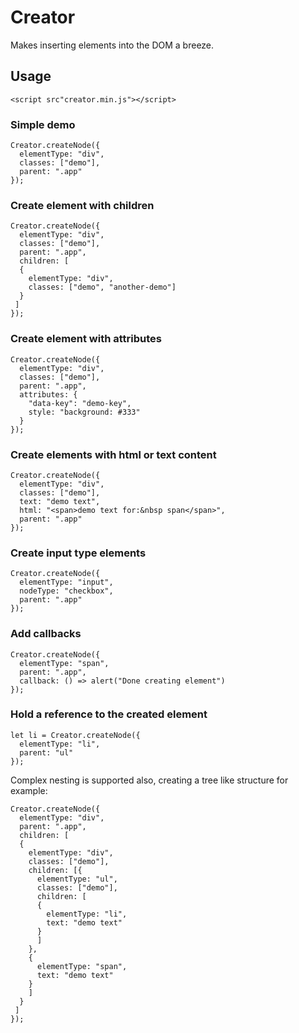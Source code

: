 # Creator
Makes inserting elements into the DOM a breeze.

## Usage
```<script src"creator.min.js"></script>```

### Simple demo
```
Creator.createNode({
  elementType: "div",
  classes: ["demo"],
  parent: ".app"
});
```
### Create element with children
```
Creator.createNode({
  elementType: "div",
  classes: ["demo"],
  parent: ".app",
  children: [
  {
    elementType: "div",
    classes: ["demo", "another-demo"]
  }
 ]
});
```

### Create element with attributes
```
Creator.createNode({
  elementType: "div",
  classes: ["demo"],
  parent: ".app",
  attributes: {
    "data-key": "demo-key",
    style: "background: #333"
  }
});
```

### Create elements with html or text content
```
Creator.createNode({
  elementType: "div",
  classes: ["demo"],
  text: "demo text",
  html: "<span>demo text for:&nbsp span</span>",
  parent: ".app"
});
```

### Create input type elements
```
Creator.createNode({
  elementType: "input",
  nodeType: "checkbox",
  parent: ".app"
});
```

### Add callbacks
```
Creator.createNode({
  elementType: "span",
  parent: ".app",
  callback: () => alert("Done creating element")
});
```

### Hold a reference to the created element
```
let li = Creator.createNode({
  elementType: "li",
  parent: "ul"
});
```

Complex nesting is supported also, creating a tree like structure for example:
```
Creator.createNode({
  elementType: "div",
  parent: ".app",
  children: [
  {
    elementType: "div",
    classes: ["demo"],
    children: [{
      elementType: "ul",
      classes: ["demo"],
      children: [
      {
        elementType: "li",
        text: "demo text"
      }
      ]
    },
    {
      elementType: "span",
      text: "demo text"
    }
    ]
  }
 ]
});
```
